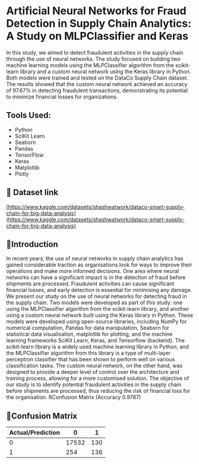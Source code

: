 # Artificial Neural Networks for Fraud Detection in Supply Chain Analytics: A Study on MLPClassifier and Keras

In this study, we aimed to detect fraudulent activities in the supply chain through the use of neural networks. The study focused on building two machine learning models using the MLPClassifier algorithm from the scikit-learn library and a custom neural network using the Keras library in Python. Both models were trained and tested on the DataCo Supply Chain dataset. The results showed that the custom neural network achieved an accuracy of 97.67% in detecting fraudulent transactions, demonstrating its potential to minimize financial losses for organizations.

## Tools Used:
- Python
- SciKit Learn
- Seaborn
- Pandas
- TensorFlow
- Keras
- Matplotlib
- Plotly
  
<h2>🚀 Dataset link </h2>

[https://www.kaggle.com/datasets/shashwatwork/dataco-smart-supply-chain-for-big-data-analysis](https://www.kaggle.com/datasets/shashwatwork/dataco-smart-supply-chain-for-big-data-analysis)


## 🚀Introduction 
In recent years, the use of neural networks in supply chain analytics has gained considerable traction as organisations look for ways to improve their operations and make more informed decisions. One area where neural networks can have a significant impact is in the detection of fraud before shipments are processed. Fraudulent activities can cause significant financial losses, and early detection is essential for minimising any damage.
We present our study on the use of neural networks for detecting fraud in the supply chain. Two models were developed as part of this study: one using the MLPClassifier algorithm from the scikit-learn library, and another using a custom neural network built using the Keras library in Python. These models were developed using open-source libraries, including NumPy for numerical computation, Pandas for data manipulation, Seaborn for statistical data visualisation, matplotlib for plotting, and the machine learning frameworks SciKit Learn, Keras, and Tensorflow (backend). The scikit-learn library is a widely used machine learning library in Python, and the MLPClassifier algorithm from this library is a type of multi-layer perceptron classifier that has been shown to perform well on various classification tasks. The custom neural network, on the other hand, was designed to provide a deeper level of control over the architecture and training process, allowing for a more customised solution. The objective of our study is to identify potential fraudulent activities in the supply chain before shipments are processed, thus reducing the risk of financial loss for the organisation.
RConfusion Matrix (Accuracy 0.9787)

## 🚀Confusion Matrix
 
| Actual/Prediction  | 0 | 1 |        
| ------------- | ------------- |------------- |
|0  | 17532     |130  |
| 1  | 254       |  136  |
